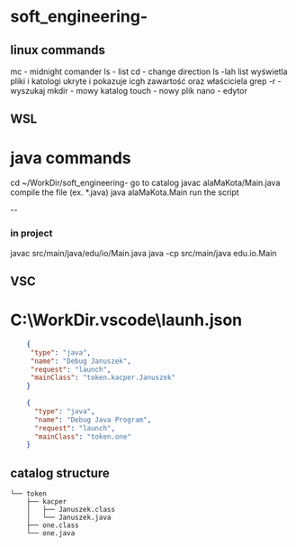 # soft_engineering-

## linux commands
mc - midnight comander 
ls - list
cd - change direction 
ls -lah list wyświetla pliki i katologi ukryte i pokazuje icgh zawartość oraz właściciela 
grep -r - wyszukaj
mkdir <catalog> - mowy katalog
touch <file> - nowy plik
nano <file> - edytor

## WSL
# java commands
cd ~/WorkDir/soft_engineering-  go to catalog
javac alaMaKota/Main.java       compile the file (ex. *.java)
java alaMaKota.Main             run the script

--
### in project
javac src/main/java/edu/io/Main.java
java -cp src/main/java edu.io.Main


## VSC
# C:\WorkDir\.vscode\launh.json 
```json
    {
     "type": "java",
     "name": "Debug Januszek",
     "request": "launch",
     "mainClass": "token.kacper.Januszek"
    }
    
    {
      "type": "java",
      "name": "Debug Java Program",
      "request": "launch",
      "mainClass": "token.one"
    }    
```
## catalog structure

```
└── token
    ├── kacper
    │   ├── Januszek.class
    │   └── Januszek.java
    ├── one.class
    └── one.java
```